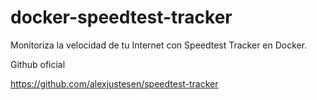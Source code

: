 # docker-speedtest-tracker
Monitoriza la velocidad de tu Internet con Speedtest Tracker en Docker.

Github oficial

https://github.com/alexjustesen/speedtest-tracker
